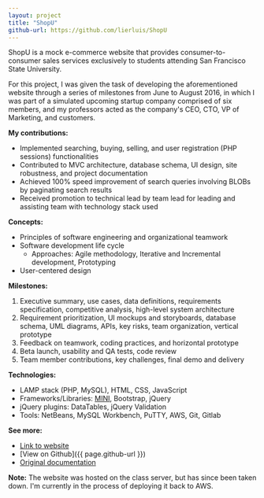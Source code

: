 ```yaml
---
layout: project
title: "ShopU"
github-url: https://github.com/lierluis/ShopU
---
```


ShopU is a mock e-commerce website that provides consumer-to-consumer sales
services exclusively to students attending San Francisco State University.

For this project, I was given the task of developing the aforementioned website
through a series of milestones from June to August 2016, in which I was part of
a simulated upcoming startup company comprised of six members, and my
professors acted as the company's CEO, CTO, VP of Marketing, and customers.

**My contributions:**
* Implemented searching, buying, selling, and user registration (PHP sessions)
functionalities
* Contributed to MVC architecture, database schema, UI design, site robustness,
and project documentation
* Achieved 100% speed improvement of search queries involving BLOBs by
paginating search results
* Received promotion to technical lead by team lead for leading and assisting
team with technology stack used

**Concepts:**
* Principles of software engineering and organizational teamwork
* Software development life cycle
    * Approaches: Agile methodology, Iterative and Incremental development,
    Prototyping
* User-centered design

**Milestones:**
1. Executive summary, use cases, data definitions, requirements specification,
competitive analysis, high-level system architecture
2. Requirement prioritization, UI mockups and storyboards, database schema,
UML diagrams, APIs, key risks, team organization, vertical prototype
3. Feedback on teamwork, coding practices, and horizontal prototype
4. Beta launch, usability and QA tests, code review
5. Team member contributions, key challenges, final demo and delivery

**Technologies:**
* LAMP stack (PHP, MySQL), HTML, CSS, JavaScript
* Frameworks/Libraries: [MINI], Bootstrap, jQuery
* jQuery plugins: DataTables, jQuery Validation
* Tools: NetBeans, MySQL Workbench, PuTTY, AWS, Git, Gitlab

**See more:**
* [Link to website](http://shopu-env.bzwc52z8ia.us-west-2.elasticbeanstalk.com/)
* [View on Github]({{ page.github-url }})
* [Original documentation](https://goo.gl/ml0ohg)

**Note:** The website was hosted on the class server, but has since been
taken down. I'm currently in the process of deploying it back to AWS.

[MINI]: https://github.com/panique/mini
